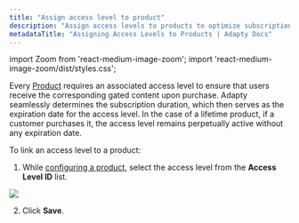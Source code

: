 ```yaml
---
title: "Assign access level to product"
description: "Assign access levels to products to optimize subscription management."
metadataTitle: "Assigning Access Levels to Products | Adapty Docs"
---
```


import Zoom from 'react-medium-image-zoom';
import 'react-medium-image-zoom/dist/styles.css';

Every [Product](product) requires an associated access level to ensure that users receive the corresponding gated content upon purchase. Adapty seamlessly determines the subscription duration, which then serves as the expiration date for the access level. In the case of a lifetime product, if a customer purchases it, the access level remains perpetually active without any expiration date.

To link an access level to a product:

1. While [configuring a product](create-product), select the access level from the **Access Level ID** list.


<Zoom>
  <img src={require('./img/access-level-product.png').default}
  style={{
    border: '1px solid #727272', /* border width and color */
    width: '700px', /* image width */
    display: 'block', /* for alignment */
    margin: '0 auto' /* center alignment */
  }}
/>
</Zoom>





2. Click **Save**.